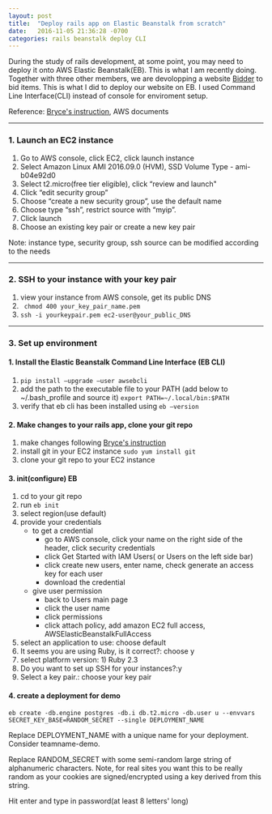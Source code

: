 ```yaml
---
layout: post
title:  "Deploy rails app on Elastic Beanstalk from scratch"
date:   2016-11-05 21:36:28 -0700
categories: rails beanstalk deploy CLI
---
```

During the study of rails development, at some point, you may need to deploy it onto AWS Elastic Beanstalk(EB). This is what I am recently doing. Together with three other members, we are devolopping a website [Bidder][bidder-github] to bid items. This is what I did to deploy our website on EB. I used Command Line Interface(CLI) instead of console for enviroment setup.

Reference: [Bryce's instruction][bryce-instruction], AWS documents

* * *
### 1. Launch an EC2 instance ###


1. Go to AWS console, click EC2, click launch instance
2. Select Amazon Linux AMI 2016.09.0 (HVM), SSD Volume Type - ami-b04e92d0
3. Select t2.micro(free tier eligible), click “review and launch"
4. Click “edit security group” 
5. Choose “create a new security group”, use the default name
6. Choose type “ssh”, restrict source with “myip”.
7. Click launch
8. Choose an existing key pair or create a new key pair

Note: instance type, security group, ssh source can be modified according to the needs

* * *
### 2. SSH to your instance with your key pair ###


1. view your instance from AWS console, get its public DNS
2. ` chmod 400 your_key_pair_name.pem`
3. `ssh -i yourkeypair.pem ec2-user@your_public_DNS`

* * *
### 3. Set up environment ###

#### 1. Install the Elastic Beanstalk Command Line Interface (EB CLI) ####
1. `pip install —upgrade —user awsebcli`
2. add the path to the executable file to your PATH (add below to ~/.bash_profile and source it)
  `export PATH=~/.local/bin:$PATH`
3. verify that eb cli has been installed using `eb —version`

#### 2. Make changes to your rails app, clone your git repo ####
1. make changes following [Bryce's instruction][bryce-instruction]
2. install git in your EC2 instance `sudo yum install git`
3. clone your git repo to your EC2 instance


#### 3. init(configure) EB ####
1. cd to your git repo
2. run `eb init`
3. select region(use default)
4. provide your credentials
    * to get a credential
        - go to AWS console, click your name on the right side of the header, click security credentials
        - click Get Started with IAM Users( or Users on the left side bar)
        - click create new users, enter name, check generate an access key for each user
        - download the credential
    * give user permission
        - back to Users main page
        - click the user name
        - click permissions
        - click attach policy, add amazon EC2 full access, AWSElasticBeanstalkFullAccess
5. select an application to use: choose default
6. It seems you are using Ruby, is it correct?: choose y
7. select platform version: 1) Ruby 2.3
8. Do you want to set up SSH for your instances?:y
9. Select a key pair.: choose your key pair


#### 4. create a deployment for demo ####
`eb create -db.engine postgres -db.i db.t2.micro -db.user u --envvars SECRET_KEY_BASE=RANDOM_SECRET --single DEPLOYMENT_NAME`

Replace DEPLOYMENT_NAME with a unique name for your deployment. Consider teamname-demo.

Replace RANDOM_SECRET with some semi-random large string of alphanumeric characters. Note, for real sites you want this to be really random as your cookies are signed/encrypted using a key derived from this string.

Hit enter and type in password(at least 8 letters' long)

[bidder-github]: https://github.com/scalableinternetservices/Bidder
[bryce-instruction]: https://github.com/scalableinternetservices/demo_rails5_beanstalk
